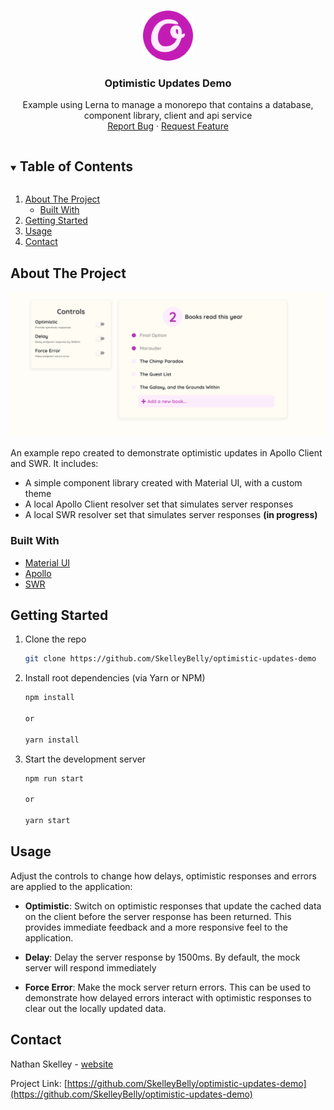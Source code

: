 <br />
<p align="center">
  <a href="https://github.com/SkelleyBelly/optimistic-updates-demo">
    <img src="public/android-chrome-192x192.png" alt="Logo" width="80" height="80">
  </a>

  <h3 align="center">Optimistic Updates Demo</h3>

  <p align="center">
    Example using Lerna to manage a monorepo that contains a database, component library, client and api service
    <br />
    <!-- <a href="https://github.com/SkelleyBelly/optimistic-updates-demo">View Demo</a> -->
    <!-- · -->
    <a href="https://github.com/SkelleyBelly/optimistic-updates-demo/issues">Report Bug</a>
    ·
    <a href="https://github.com/SkelleyBelly/optimistic-updates-demo/issues">Request Feature</a>
  </p>
</p>



<!-- TABLE OF CONTENTS -->
<details open="open">
  <summary><h2 style="display: inline-block">Table of Contents</h2></summary>
  <ol>
    <li>
      <a href="#about-the-project">About The Project</a>
      <ul>
        <li><a href="#built-with">Built With</a></li>
      </ul>
    </li>
    <li>
      <a href="#getting-started">Getting Started</a>
    </li>
    <li><a href="#usage">Usage</a></li>
    <li><a href="#contact">Contact</a></li>
  </ol>
</details>



<!-- ABOUT THE PROJECT -->
## About The Project

[![Optimistic Updates Demo Screenshot][product-screenshot]](https://example.com)

An example repo created to demonstrate optimistic updates in Apollo Client and SWR. It includes:

- A simple component library created with Material UI, with a custom theme
- A local Apollo Client resolver set that simulates server responses
- A local SWR resolver set that simulates server responses **(in progress)**


### Built With

* [Material UI](https://material-ui.com/)
* [Apollo](https://www.apollographql.com/)
* [SWR](https://swr.vercel.app/)


<!-- GETTING STARTED -->
## Getting Started


1. Clone the repo
   ```sh
   git clone https://github.com/SkelleyBelly/optimistic-updates-demo
   ```
2. Install root dependencies (via Yarn or NPM)
   ```sh
   npm install

   or

   yarn install
   ```

3. Start the development server
   ```sh
   npm run start

   or

   yarn start
   ```


<!-- USAGE EXAMPLES -->
## Usage

Adjust the controls to change how delays, optimistic responses and errors are applied to the application:

* **Optimistic**: Switch on optimistic responses that update the cached data on the client before the server response has been returned. This provides immediate feedback and a more responsive feel to the application.
  
* **Delay**: Delay the server response by 1500ms. By default, the mock server will respond immediately
  
* **Force Error**: Make the mock server return errors. This can be used to demonstrate how delayed errors interact with optimistic responses to clear out the locally updated data.

<!-- CONTACT -->
## Contact

Nathan Skelley - [website](https://www.skelleybelly.com/)

Project Link: [https://github.com/SkelleyBelly/optimistic-updates-demo](https://github.com/SkelleyBelly/optimistic-updates-demo)

<!-- MARKDOWN LINKS & IMAGES -->
[product-screenshot]: ./optimistic-update-screenshot.png